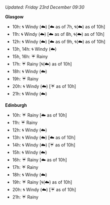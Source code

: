 *Updated: Friday 23rd December 09:30*

**Glasgow**

* 10h: :cyclone: Windy (:cloud:) [:cloud: as of 7h, :cyclone:(:cloud:) as of 10h]
* 11h: :cyclone: Windy (:cloud:) [:cloud: as of 8h, :cyclone:(:cloud:) as of 10h]
* 12h: :cyclone: Windy (:cloud:) [:cloud: as of 9h, :cyclone:(:cloud:) as of 10h]
* 13h, 14h: :cyclone: Windy (:cloud:)
* 15h, 16h: :umbrella: Rainy
* 17h: :umbrella: Rainy [:cyclone:(:cloud:) as of 10h]
* 18h: :cyclone: Windy (:cloud:)
* 19h: :umbrella: Rainy
* 20h: :cyclone: Windy (:cloud:) [:umbrella: as of 10h]
* 21h: :cyclone: Windy (:cloud:)

**Edinburgh**

* 10h: :umbrella: Rainy [:cloud: as of 10h]
* 11h: :umbrella: Rainy
* 12h: :cyclone: Windy (:cloud:)
* 13h: :cyclone: Windy (:cloud:) [:cloud: as of 10h]
* 14h: :cyclone: Windy (:cloud:) [:umbrella: as of 10h]
* 15h: :cyclone: Windy (:cloud:)
* 16h: :umbrella: Rainy [:cloud: as of 10h]
* 17h: :umbrella: Rainy
* 18h: :cyclone: Windy (:cloud:)
* 19h: :umbrella: Rainy [:cyclone:(:cloud:) as of 10h]
* 20h: :cyclone: Windy (:cloud:) [:umbrella: as of 10h]
* 21h: :umbrella: Rainy
